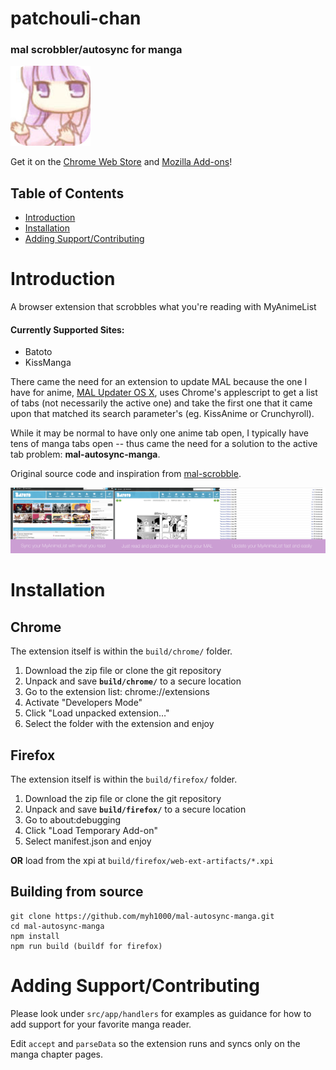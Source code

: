 # patchouli-chan

### mal scrobbler/autosync for manga

![extension icon](src/images/icon128.png)

Get it on the [Chrome Web Store](https://chrome.google.com/webstore/detail/patchouli-chan-auto-sync/dinnbkcfnmmhapafnjcknpncdonhmmlf) and [Mozilla Add-ons](https://addons.mozilla.org/en-US/firefox/addon/patchouli-chan/)!

## Table of Contents
* [Introduction](#introduction)
* [Installation](#installation)
* [Adding Support/Contributing](#adding-supportcontributing)

# Introduction

A browser extension that scrobbles what you're reading with MyAnimeList

#### Currently Supported Sites:
* Batoto
* KissManga

There came the need for an extension to update MAL because the one I have for anime, [MAL Updater OS X](https://github.com/myh1000/malupdaterosx-cocoa), uses Chrome's applescript to get a list of tabs (not necessarily the active one) and take the first one that it came upon that matched its search parameter's (eg. KissAnime or Crunchyroll).

While it may be normal to have only one anime tab open, I typically have tens of manga tabs open -- thus came the need for a solution to the active tab problem: **mal-autosync-manga**.

Original source code and inspiration from [mal-scrobble](https://github.com/TSedlar/mal-scrobble).

![](spread.png)

# Installation

## Chrome
The extension itself is within the ```build/chrome/``` folder.

1. Download the zip file or clone the git repository
2. Unpack and save **```build/chrome/```** to a secure location
3. Go to the extension list: chrome://extensions
4. Activate "Developers Mode"
5. Click "Load unpacked extension…"
6. Select the folder with the extension and enjoy

## Firefox
The extension itself is within the ```build/firefox/``` folder.

1. Download the zip file or clone the git repository
2. Unpack and save **```build/firefox/```** to a secure location
3. Go to about:debugging
4. Click "Load Temporary Add-on"
5. Select manifest.json and enjoy 

**OR** load from the xpi at ```build/firefox/web-ext-artifacts/*.xpi```

## Building from source

```shell
git clone https://github.com/myh1000/mal-autosync-manga.git
cd mal-autosync-manga
npm install
npm run build (buildf for firefox)
```

# Adding Support/Contributing

Please look under ```src/app/handlers``` for examples as guidance for how to add support for your favorite manga reader.

 Edit ```accept``` and ```parseData``` so the extension runs and syncs only on the manga chapter pages.
